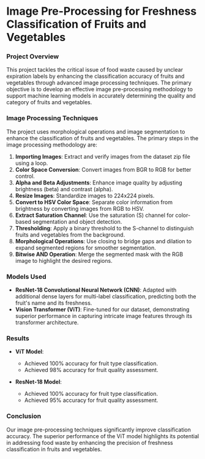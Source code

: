 # Image Pre-Processing for Freshness Classification of Fruits and Vegetables

### Project Overview

This project tackles the critical issue of food waste caused by unclear expiration labels by enhancing the classification accuracy of fruits and vegetables through advanced image processing techniques. The primary objective is to develop an effective image pre-processing methodology to support machine learning models in accurately determining the quality and category of fruits and vegetables.

### Image Processing Techniques

The project uses morphological operations and image segmentation to enhance the classification of fruits and vegetables. The primary steps in the image processing methodology are:

1. **Importing Images**: Extract and verify images from the dataset zip file using a loop.
2. **Color Space Conversion**: Convert images from BGR to RGB for better control.
3. **Alpha and Beta Adjustments**: Enhance image quality by adjusting brightness (beta) and contrast (alpha).
4. **Resize Images**: Standardize images to 224x224 pixels.
5. **Convert to HSV Color Space**: Separate color information from brightness by converting images from RGB to HSV.
6. **Extract Saturation Channel**: Use the saturation (S) channel for color-based segmentation and object detection.
7. **Thresholding**: Apply a binary threshold to the S-channel to distinguish fruits and vegetables from the background.
8. **Morphological Operations**: Use closing to bridge gaps and dilation to expand segmented regions for smoother segmentation.
9. **Bitwise AND Operation**: Merge the segmented mask with the RGB image to highlight the desired regions.

### Models Used

- **ResNet-18 Convolutional Neural Network (CNN)**: Adapted with additional dense layers for multi-label classification, predicting both the fruit's name and its freshness.
- **Vision Transformer (ViT)**: Fine-tuned for our dataset, demonstrating superior performance in capturing intricate image features through its transformer architecture.

### Results

- **ViT Model**:
  - Achieved 100% accuracy for fruit type classification.
  - Achieved 98% accuracy for fruit quality assessment.

- **ResNet-18 Model**:
  - Achieved 100% accuracy for fruit type classification.
  - Achieved 95% accuracy for fruit quality assessment.

### Conclusion

Our image pre-processing techniques significantly improve classification accuracy. The superior performance of the ViT model highlights its potential in addressing food waste by enhancing the precision of freshness classification in fruits and vegetables.
